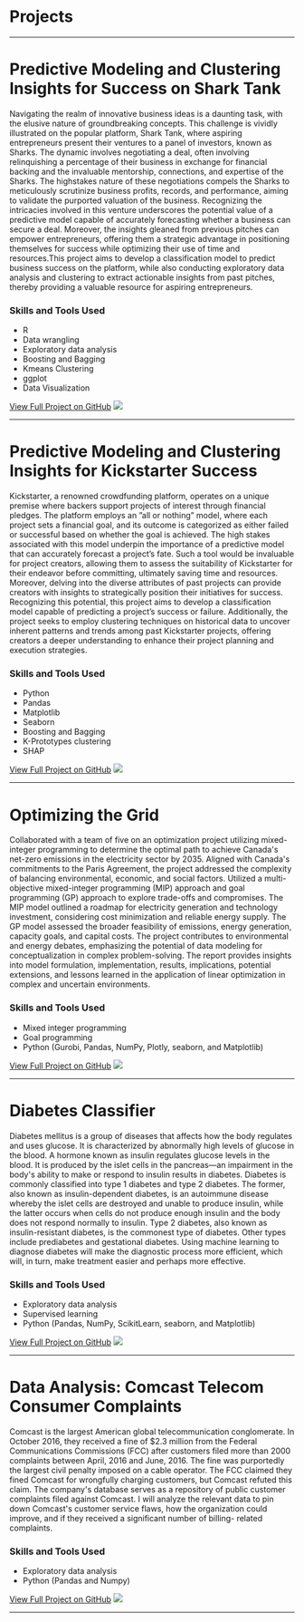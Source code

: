 # Projects
---
# Predictive Modeling and Clustering Insights for Success on Shark Tank
Navigating the realm of innovative business ideas is a daunting task, with the elusive nature of groundbreaking
concepts. This challenge is vividly illustrated on the popular platform, Shark Tank, where
aspiring entrepreneurs present their ventures to a panel of investors, known as Sharks. The dynamic
involves negotiating a deal, often involving relinquishing a percentage of their business in exchange for
financial backing and the invaluable mentorship, connections, and expertise of the Sharks. The highstakes
nature of these negotiations compels the Sharks to meticulously scrutinize business profits, records,
and performance, aiming to validate the purported valuation of the business. Recognizing the intricacies
involved in this venture underscores the potential value of a predictive model capable of accurately
forecasting whether a business can secure a deal. Moreover, the insights gleaned from previous pitches
can empower entrepreneurs, offering them a strategic advantage in positioning themselves for success
while optimizing their use of time and resources.This project aims to develop a classification model to
predict business success on the platform, while also conducting exploratory data analysis and clustering
to extract actionable insights from past pitches, thereby providing a valuable resource for aspiring
entrepreneurs.
### Skills and Tools Used
- R
- Data wrangling
- Exploratory data analysis
- Boosting and Bagging
- Kmeans Clustering
- ggplot
- Data Visualization

[View Full Project on GitHub](https://github.com/Abdul-AA/Shark-Tank-Pitches/tree/6d7a08b1fa0fdc35d6b1ae38de1a47a97cdbb259)
<img src="images/shark.jpg"/>

---
# Predictive Modeling and Clustering Insights for Kickstarter Success

Kickstarter, a renowned crowdfunding platform, operates on a unique premise where backers support
projects of interest through financial pledges. The platform employs an ”all or nothing” model, where
each project sets a financial goal, and its outcome is categorized as either failed or successful based on
whether the goal is achieved. The high stakes associated with this model underpin the importance of a
predictive model that can accurately forecast a project’s fate. Such a tool would be invaluable for project
creators, allowing them to assess the suitability of Kickstarter for their endeavor before committing,
ultimately saving time and resources. Moreover, delving into the diverse attributes of past projects
can provide creators with insights to strategically position their initiatives for success. Recognizing this
potential, this project aims to develop a classification model capable of predicting a project’s success
or failure. Additionally, the project seeks to employ clustering techniques on historical data to uncover
inherent patterns and trends among past Kickstarter projects, offering creators a deeper understanding
to enhance their project planning and execution strategies.
### Skills and Tools Used
- Python
- Pandas
- Matplotlib
- Seaborn
- Boosting and Bagging
- K-Prototypes clustering
- SHAP

[View Full Project on GitHub](https://github.com/Abdul-AA/Kickstarters/tree/main)
<img src="images/kick.jpg"/>


---
# Optimizing the Grid

Collaborated with a team of five on an optimization project utilizing mixed-integer programming to determine the optimal path to achieve Canada's net-zero emissions in the electricity sector by 2035. Aligned with Canada's commitments to the Paris Agreement, the project addressed the complexity of balancing environmental, economic, and social factors. Utilized a multi-objective mixed-integer programming (MIP) approach and goal programming (GP) approach to explore trade-offs and compromises. The MIP model outlined a roadmap for electricity generation and technology investment, considering cost minimization and reliable energy supply. The GP model assessed the broader feasibility of emissions, energy generation, capacity goals, and capital costs. The project contributes to environmental and energy debates, emphasizing the potential of data modeling for conceptualization in complex problem-solving. The report provides insights into model formulation, implementation, results, implications, potential extensions, and lessons learned in the application of linear optimization in complex and uncertain environments.

### Skills and Tools Used
- Mixed integer programming
- Goal programming
- Python (Gurobi, Pandas, NumPy, Plotly, seaborn, and Matplotlib)

[View Full Project on GitHub](https://github.com/Abdul-AA/Canada-Net-Zero-Optimization.git)
<img src="images/wind.jpg"/>

---

# Diabetes Classifier

Diabetes mellitus is a group of diseases that affects how the body regulates and uses glucose. It is characterized by abnormally high levels of glucose in the blood. A hormone known as insulin regulates glucose levels in the blood. It is produced by the islet cells in the pancreas—an impairment in the body's ability to make or respond to insulin results in diabetes. Diabetes is commonly classified into type 1 diabetes and type 2 diabetes. The former, also known as insulin-dependent diabetes, is an autoimmune disease whereby the islet cells are destroyed and unable to produce insulin, while the latter occurs when cells do not produce enough insulin and the body does not respond normally to insulin. Type 2 diabetes, also known as insulin-resistant diabetes, is the commonest type of diabetes. Other types include prediabetes and gestational diabetes. Using machine learning to diagnose diabetes will make the diagnostic process more efficient, which will, in turn, make treatment easier and perhaps more effective.

### Skills and Tools Used
- Exploratory data analysis
- Supervised learning
- Python (Pandas, NumPy, ScikitLearn, seaborn, and Matplotlib)

[View Full Project on GitHub](https://github.com/Abdul-AA/abdul-aa.github.io/blob/992975644d94be324350ec11930b6d4699214057/Notebooks/diabetes.ipynb)
<img src="images/diabetes-stats-report-724px.png"/>

---

# Data Analysis: Comcast Telecom Consumer Complaints

Comcast is the largest American global telecommunication conglomerate. In October 2016, they received a fine of $2.3 million from the Federal Communications Commissions (FCC) after customers filed more than 2000 complaints between April, 2016 and June, 2016. The fine was purportedly the largest civil penalty imposed on a cable operator. The FCC claimed they fined Comcast for wrongfully charging customers, but Comcast refuted this claim. The company's database serves as a repository of public customer complaints filed against Comcast. I will analyze the relevant data to pin down Comcast's customer service flaws, how the organization could improve, and if they received a significant number of billing- related complaints.

### Skills and Tools Used
- Exploratory data analysis
- Python (Pandas and Numpy)

[View Full Project on GitHub](https://github.com/Abdul-AA/abdul-aa.github.io/blob/e0a9468ab53445e5926012f76abcf79d2b03208c/Notebooks/Comcast%20Data%20Analysis.ipynb)
<img src="images/cell.png.jpg"/>

---





